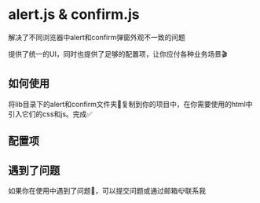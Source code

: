 # alert.js & confirm.js

解决了不同浏览器中alert和confirm弹窗外观不一致的问题

提供了统一的UI，同时也提供了足够的配置项，让你应付各种业务场景🎬

## 如何使用

将lib目录下的alert和confirm文件夹📁复制到你的项目中，在你需要使用的html中引入它们的css和js。完成✅

## 配置项

## 遇到了问题

如果你在使用中遇到了问题🙋，可以提交问题或通过邮箱📪联系我
